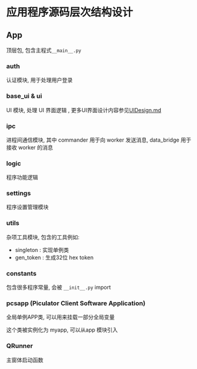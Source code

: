 # 应用程序源码层次结构设计

## App

顶层包, 包含主程式`__main__.py`

### auth

认证模块, 用于处理用户登录

### base_ui & ui

UI  模块, 处理 UI 界面逻辑 , 更多UI界面设计内容参见[UIDesign.md](UIDesign.md)

### ipc

进程间通信模块, 其中 commander 用于向 worker 发送消息, data_bridge 用于接收 worker 的消息

### logic

程序功能逻辑

### settings

程序设置管理模块

### utils

杂项工具模块, 包含的工具例如: 

- singleton : 实现单例类
- gen_token :  生成32位 hex token

### constants

包含很多程序常量, 会被 `__init__.py` import

### pcsapp (Piculator Client Software Application)

全局单例APP类, 可以用来挂载一部分全局变量

这个类被实例化为 myapp, 可以从app 模块引入

### QRunner

主窗体启动函数